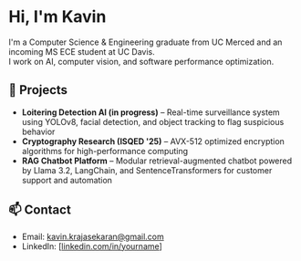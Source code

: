 # Hi, I'm Kavin 

I'm a Computer Science & Engineering graduate from UC Merced and an incoming MS ECE student at UC Davis.  
I work on AI, computer vision, and software performance optimization.

## 🚀 Projects
- **Loitering Detection AI (in progress)** – Real-time surveillance system using YOLOv8, facial detection, and object tracking to flag suspicious behavior
- **Cryptography Research (ISQED '25)** – AVX-512 optimized encryption algorithms for high-performance computing
- **RAG Chatbot Platform** – Modular retrieval-augmented chatbot powered by Llama 3.2, LangChain, and SentenceTransformers for customer support and automation

## 📫 Contact
- Email: kavin.krajasekaran@gmail.com
- LinkedIn: [[linkedin.com/in/yourname](https://www.linkedin.com/in/kavin-rajasekaran/)]
